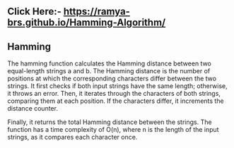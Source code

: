 ## Click Here:- https://ramya-brs.github.io/Hamming-Algorithm/

## Hamming
The hamming function calculates the Hamming distance between two equal-length strings a and b. The Hamming distance is the number of positions at which the corresponding characters differ between the two strings. It first checks if both input strings have the same length; otherwise, it throws an error. Then, it iterates through the characters of both strings, comparing them at each position. If the characters differ, it increments the distance counter.

Finally, it returns the total Hamming distance between the strings. The function has a time complexity of O(n), where n is the length of the input strings, as it compares each character once.
